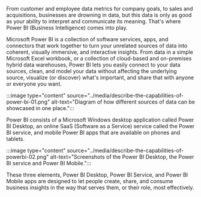
From customer and employee data metrics for company goals, to sales and acquisitions, businesses are drowning in data, but this data is only as good as your ability to interpret and communicate its meaning. That's where Power BI (Business Intelligence) comes into play.

Microsoft Power BI is a collection of software services, apps, and connectors that work together to turn your unrelated sources of data into coherent, visually immersive, and interactive insights. From data in a simple Microsoft Excel workbook, or a collection of cloud-based and on-premises hybrid data warehouses, Power BI lets you easily connect to your data sources, clean, and model your data without affecting the underlying source, visualize (or discover) what's important, and share that with anyone or everyone you want.

:::image type="content" source="../media/describe-the-capabilities-of-power-bi-01.png" alt-text="Diagram of how different sources of data can be showcased in one place.":::

Power BI consists of a Microsoft Windows desktop application called Power BI Desktop, an online SaaS (Software as a Service) service called the Power BI service, and mobile Power BI apps that are available on phones and tablets.

:::image type="content" source="../media/describe-the-capabilities-of-powerbi-02.png" alt-text="Screenshots of the Power BI Desktop, the Power BI service and Power BI Mobile.":::

These three elements, Power BI Desktop, Power BI Service, and Power BI Mobile apps are designed to let people create, share, and consume business insights in the way that serves them, or their role, most effectively.